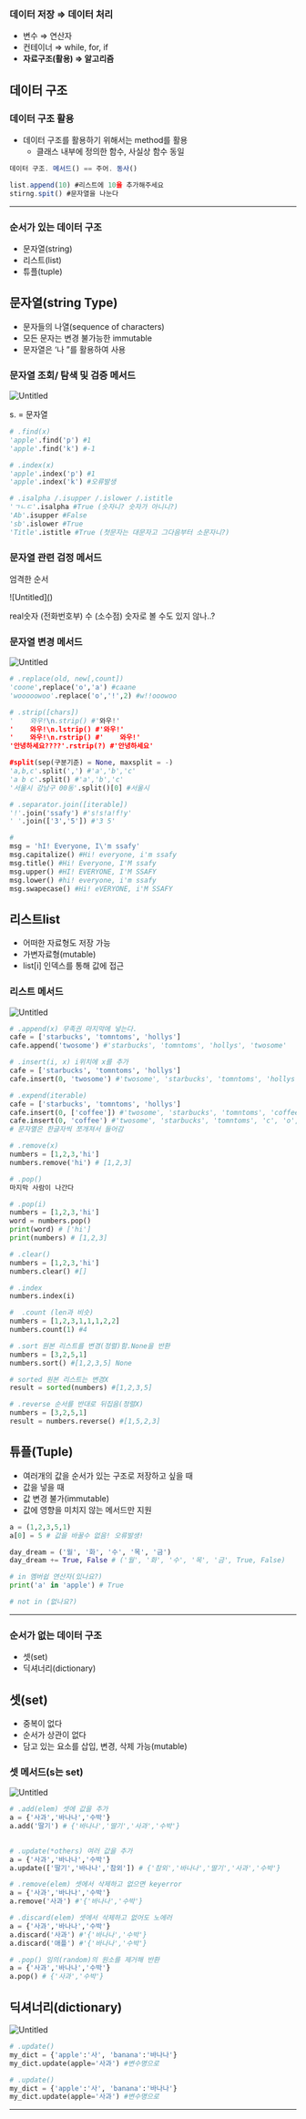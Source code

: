### 데이터 저장 ⇒ 데이터 처리

- 변수 ⇒ 연산자
- 컨테이너 ⇒ while, for, if
- **자료구조(활용) ⇒ 알고리즘**

## 데이터 구조

### 데이터 구조 활용

- 데이터 구조를 활용하기 위해서는 method를 활용
    - 클래스 내부에 정의한 함수, 사실상 함수 동일

```jsx
데이터 구조. 메서드() == 주어. 동사()

list.append(10) #리스트에 10을 추가해주세요
stirng.spit() #문자열을 나눈다

```

---

### 순서가 있는 데이터 구조

- 문자열(string)
- 리스트(list)
- 튜플(tuple)

## 문자열(string Type)

- 문자들의 나열(sequence of characters)
- 모든 문자는 변경 불가능한 immutable
- 문자열은 ‘나 ”를 활용하여 사용

### 문자열 조회/ 탐색 및 검증 메서드

![Untitled](https://s3.us-west-2.amazonaws.com/secure.notion-static.com/349f96e1-dcf5-46c8-b1bc-b48a8cfb17f2/Untitled.png?X-Amz-Algorithm=AWS4-HMAC-SHA256&X-Amz-Content-Sha256=UNSIGNED-PAYLOAD&X-Amz-Credential=AKIAT73L2G45EIPT3X45%2F20220725%2Fus-west-2%2Fs3%2Faws4_request&X-Amz-Date=20220725T142801Z&X-Amz-Expires=86400&X-Amz-Signature=1a2301f3c3e6438ee9d4c16337eee0b77d7d4ce27945159c03e414624a3cc4cf&X-Amz-SignedHeaders=host&response-content-disposition=filename%20%3D%22Untitled.png%22&x-id=GetObject)

s. = 문자열

```python
# .find(x)
'apple'.find('p') #1
'apple'.find('k') #-1

# .index(x)
'apple'.index('p') #1
'apple'.index('k') #오류발생

# .isalpha /.isupper /.islower /.istitle
'ㄱㄴㄷ'.isalpha #True (숫자니? 숫자가 아니니?)
'Ab'.isupper #False 
'sb'.islower #True 
'Title'.istitle #True (첫문자는 대문자고 그다음부터 소문자니?)

```

### 문자열 관련 검정 메서드

엄격한 순서

![Untitled][(](https://s3.us-west-2.amazonaws.com/secure.notion-static.com/fb3037f6-b661-427f-b5cc-5d07f9879075/Untitled.png?X-Amz-Algorithm=AWS4-HMAC-SHA256&X-Amz-Content-Sha256=UNSIGNED-PAYLOAD&X-Amz-Credential=AKIAT73L2G45EIPT3X45%2F20220725%2Fus-west-2%2Fs3%2Faws4_request&X-Amz-Date=20220725T142825Z&X-Amz-Expires=86400&X-Amz-Signature=5b9c695ae00564bf80d41625aea042ede3c443cc4136da4edb8ff31bfc17427e&X-Amz-SignedHeaders=host&response-content-disposition=filename%20%3D%22Untitled.png%22&x-id=GetObject))

real숫자 (전화번호부)    수 (소수점)      숫자로 볼 수도 있지 않나..?

### 문자열 변경 메서드

![Untitled](https://s3.us-west-2.amazonaws.com/secure.notion-static.com/19fe7ff6-8092-459c-aa05-9d2f3958efe1/Untitled.png?X-Amz-Algorithm=AWS4-HMAC-SHA256&X-Amz-Content-Sha256=UNSIGNED-PAYLOAD&X-Amz-Credential=AKIAT73L2G45EIPT3X45%2F20220725%2Fus-west-2%2Fs3%2Faws4_request&X-Amz-Date=20220725T142835Z&X-Amz-Expires=86400&X-Amz-Signature=6b8963e45b89f6072ceab87867c38ba925605d37bceafeca92a0ee82f067e4bd&X-Amz-SignedHeaders=host&response-content-disposition=filename%20%3D%22Untitled.png%22&x-id=GetObject)

```python
# .replace(old, new[,count])
'coone',replace('o','a') #caane
'wooooowoo'.replace('o','!',2) #w!!ooowoo

# .strip([chars])
'    와우!\n.strip() #'와우!'
'    와우!\n.lstrip() #'와우!'
'    와우!\n.rstrip() #'    와우!'
'안녕하세요????'.rstrip(?) #'안녕하세요'

#split(sep(구분기준) = None, maxsplit = -)
'a,b,c'.split(',') #'a','b','c'
'a b c'.split() #'a','b','c'
'서울시 강남구 00동'.split()[0] #서울시 

# .separator.join([iterable])
'!'.join('ssafy') #'s!s!a!f!y'
' '.join(['3','5']) #'3 5'

#
msg = 'hI! Everyone, I\'m ssafy'
msg.capitalize() #Hi! everyone, i'm ssafy 
msg.title() #Hi! Everyone, I'M ssafy 
msg.upper() #HI! EVERYONE, I'M SSAFY 
msg.lower() #hi! everyone, i'm ssafy 
msg.swapecase() #Hi! eVERYONE, i'M SSAFY 
```

## 리스트list

- 어떠한 자료형도 저장 가능
- 가변자료형(mutable)
- list[i] 인덱스를 통해 값에 접근

### 리스트 메서드

![Untitled](https://s3.us-west-2.amazonaws.com/secure.notion-static.com/96e67ad9-0f2a-45f1-9132-c3369411ed0e/Untitled.png?X-Amz-Algorithm=AWS4-HMAC-SHA256&X-Amz-Content-Sha256=UNSIGNED-PAYLOAD&X-Amz-Credential=AKIAT73L2G45EIPT3X45%2F20220725%2Fus-west-2%2Fs3%2Faws4_request&X-Amz-Date=20220725T142852Z&X-Amz-Expires=86400&X-Amz-Signature=0e20315500db53f84f9d482ad22cba0df6851e50c6259cb0407c76db4d69bd09&X-Amz-SignedHeaders=host&response-content-disposition=filename%20%3D%22Untitled.png%22&x-id=GetObject)

```python
# .append(x) 무족권 마지막에 넣는다.
cafe = ['starbucks', 'tomntoms', 'hollys']
cafe.append('twosome') #'starbucks', 'tomntoms', 'hollys', 'twosome'

# .insert(i, x) i위치에 x를 추가
cafe = ['starbucks', 'tomntoms', 'hollys']
cafe.insert(0, 'twosome') #'twosome', 'starbucks', 'tomntoms', 'hollys'

# .expend(iterable)
cafe = ['starbucks', 'tomntoms', 'hollys']
cafe.insert(0, ['coffee']) #'twosome', 'starbucks', 'tomntoms', 'coffee'
cafe.insert(0, 'coffee') #'twosome', 'starbucks', 'tomntoms', 'c', 'o', 'f', 'f', 'e', 'e'
# 문자열은 한글자씩 쪼개져서 들어감

# .remove(x)
numbers = [1,2,3,'hi']
numbers.remove('hi') # [1,2,3]

# .pop()
마지막 사람이 나간다

# .pop(i)
numbers = [1,2,3,'hi']
word = numbers.pop() 
print(word) # ['hi']
print(numbers) # [1,2,3]

# .clear()
numbers = [1,2,3,'hi']
numbers.clear() #[]

# .index
numbers.index(i)

#  .count (len과 비슷)
numbers = [1,2,3,1,1,1,2,2]
numbers.count(1) #4

# .sort 원본 리스트를 변경(정렬)함.None을 반환
numbers = [3,2,5,1]
numbers.sort() #[1,2,3,5] None 

# sorted 원본 리스트는 변경X
result = sorted(numbers) #[1,2,3,5] 

# .reverse 순서를 반대로 뒤집음(정렬X)
numbers = [3,2,5,1]
result = numbers.reverse() #[1,5,2,3]
```

## 튜플(Tuple)

- 여러개의 값을 순서가 있는 구조로 저장하고 싶을 때
- 값을 넣을 때
- 값 변경 불가(immutable)
- 값에 영향을 미치지 않는 메서드만 지원

```python
a = (1,2,3,5,1)
a[0] = 5 # 값을 바꿀수 없음! 오류발생!

day_dream = ('월', '화', '수', '목', '금')
day_dream += True, False # ('월', '화', '수', '목', '금', True, False)

# in 멤버쉽 연산자(있나요?)
print('a' in 'apple') # True

# not in (없나요?)
```

---

### 순서가 없는 데이터 구조

- 셋(set)
- 딕셔너리(dictionary)

## 셋(set)

- 중복이 없다
- 순서가 상관이 없다
- 담고 있는 요소를 삽입, 변경, 삭제 가능(mutable)

### 셋 메서드(s는 set)

![Untitled](https://s3.us-west-2.amazonaws.com/secure.notion-static.com/adbbe293-0983-403e-b357-e1a642a4b85a/Untitled.png?X-Amz-Algorithm=AWS4-HMAC-SHA256&X-Amz-Content-Sha256=UNSIGNED-PAYLOAD&X-Amz-Credential=AKIAT73L2G45EIPT3X45%2F20220725%2Fus-west-2%2Fs3%2Faws4_request&X-Amz-Date=20220725T142906Z&X-Amz-Expires=86400&X-Amz-Signature=6def9fe4c26616c73ff9c8442f8f78df555c634092fd532cf4a2260efe8761e4&X-Amz-SignedHeaders=host&response-content-disposition=filename%20%3D%22Untitled.png%22&x-id=GetObject)

```python
# .add(elem) 셋에 값을 추가
a = {'사과','바나나','수박'}
a.add('딸기') # {'바나나','딸기','사과','수박'}
 

# .update(*others) 여러 값을 추가
a = {'사과','바나나','수박'}
a.update(['딸기','바나나','참외']) # {'참외','바나나','딸기','사과','수박'}

# .remove(elem) 셋에서 삭제하고 없으면 keyerror
a = {'사과','바나나','수박'}
a.remove('사과') #'{'바나나','수박'}

# .discard(elem) 셋에서 삭제하고 없어도 노에러
a = {'사과','바나나','수박'}
a.discard('사과') #'{'바나나','수박'}
a.discard('애플') #'{'바나나','수박'}

# .pop() 임의(random)의 원소를 제거해 반환
a = {'사과','바나나','수박'}
a.pop() # {'사과','수박'}

```

## 딕셔너리(dictionary)

![Untitled](https://s3.us-west-2.amazonaws.com/secure.notion-static.com/7d46ae04-e5ed-44a4-bca6-b1ec4b1a8874/Untitled.png?X-Amz-Algorithm=AWS4-HMAC-SHA256&X-Amz-Content-Sha256=UNSIGNED-PAYLOAD&X-Amz-Credential=AKIAT73L2G45EIPT3X45%2F20220725%2Fus-west-2%2Fs3%2Faws4_request&X-Amz-Date=20220725T142917Z&X-Amz-Expires=86400&X-Amz-Signature=a9b676bcb001a551efdaac449819336576adf14cb064ad834f47c4cafb516f0c&X-Amz-SignedHeaders=host&response-content-disposition=filename%20%3D%22Untitled.png%22&x-id=GetObject)

```python
# .update()
my_dict = {'apple':'사', 'banana':'바나나'}
my_dict.update(apple='사과') #변수명으로

# .update()
my_dict = {'apple':'사', 'banana':'바나나'}
my_dict.update(apple='사과') #변수명으로

```

---